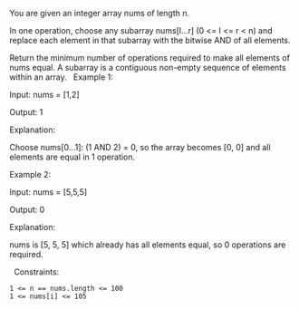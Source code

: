 You are given an integer array nums of length n.

In one operation, choose any subarray nums[l...r] (0 <= l <= r < n) and replace each element in that subarray with the bitwise AND of all elements.

Return the minimum number of operations required to make all elements of nums equal.
A subarray is a contiguous non-empty sequence of elements within an array.
 
Example 1:


Input: nums = [1,2]

Output: 1

Explanation:

Choose nums[0...1]: (1 AND 2) = 0, so the array becomes [0, 0] and all elements are equal in 1 operation.


Example 2:


Input: nums = [5,5,5]

Output: 0

Explanation:

nums is [5, 5, 5] which already has all elements equal, so 0 operations are required.


 
Constraints:


	1 <= n == nums.length <= 100
	1 <= nums[i] <= 105


